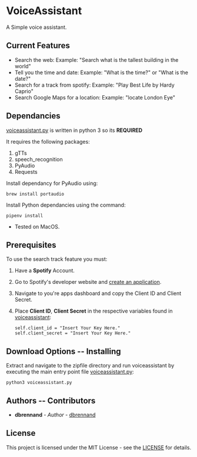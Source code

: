 # VoiceAssistant
A Simple voice assistant.

## Current Features

* Search the web:
    Example: "Search what is the tallest building in the world"
* Tell you the time and date:
    Example: "What is the time?" or "What is the date?"
* Search for a track from spotify:
    Example: "Play Best Life by Hardy Caprio"
* Search Google Maps for a location:
    Example: "locate London Eye"

## Dependancies
[voiceassistant.py](voiceassistant.py) is written in python 3 so its **REQUIRED**

It requires the following packages:

1. gTTs
2. speech_recognition
3. PyAudio
4. Requests

Install dependancy for PyAudio using:
```
brew install portaudio
```

Install Python dependancies using the command:
```
pipenv install
```

* Tested on MacOS.

## Prerequisites
To use the search track feature you must:

  1. Have a **Spotify** Account.

  2. Go to Spotify's developer website and [create an application](https://beta.developer.spotify.com/dashboard/login).

  3. Navigate to you're apps dashboard and copy the Client ID and Client Secret.

  4. Place **Client ID**, **Client Secret** in the respective variables found in [voiceassistant](voiceassistant.py):
      ```
      self.client_id = "Insert Your Key Here."
      self.client_secret = "Insert Your Key Here."
      ```

## Download Options -- Installing

Extract and navigate to the zipfile directory and run voiceassistant by executing the main entry point file [voiceassistant.py](voiceassistant.py):
  ```
  python3 voiceassistant.py
  ```

## Authors -- Contributors

* **dbrennand** - *Author* - [dbrennand](https://github.com/dbrennand)

## License

This project is licensed under the MIT License - see the [LICENSE](LICENSE) for details.
